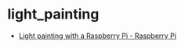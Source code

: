 # light_painting

* [Light painting with a Raspberry Pi - Raspberry Pi](https://www.raspberrypi.org/blog/light-painting-with-a-raspberry-pi/)
